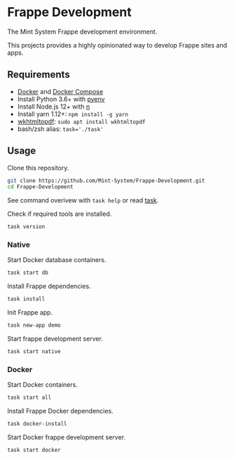 Frappe Development
==================

The Mint System Frappe development environment.

This projects provides a highly opinionated way to develop Frappe sites and apps.

## Requirements

* [Docker](https://docs.docker.com/engine/install/) and [Docker Compose](https://docs.docker.com/compose/)
* Install Python 3.6+ with [pyenv](https://github.com/pyenv/pyenv)
* Install Node.js 12+ with [n](https://github.com/tj/n)
* Install yarn 1.12+: `npm install -g yarn`
* [wkhtmltopdf](https://wkhtmltopdf.org/): `sudo apt install wkhtmltopdf`
* bash/zsh alias: `task='./task'`

## Usage

Clone this repository.

```bash
git clone https://github.com/Mint-System/Frappe-Development.git
cd Frappe-Development
```

See command overivew with `task help` or read [task](task.md).

Check if required tools are installed.

```bash
task version
```

### Native

Start Docker database containers.

```bash
task start db
```

Install Frappe dependencies.

```bash
task install
```

Init Frappe app.

```bash
task new-app demo
```

Start frappe development server.

```bash
task start native
```

### Docker

Start Docker containers.

```bash
task start all
```

Install Frappe Docker dependencies.

```bash
task docker-install
```

Start Docker frappe development server.

```bash
task start docker
```